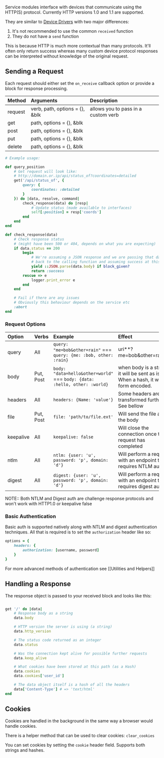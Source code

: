 Service modules interface with devices that communicate using the HTTP(S) protocol. Currently HTTP versions 1.0 and 1.1 are supported.

They are similar to [Device Drivers](driver-development/device-drivers.md) with two major differences:

1. It's not recommended to use the common `received` function
2. They do not have a `send` function

This is because HTTP is much more contextual than many protocols. It'll often only return success whereas many custom device protocol responses can be interpreted without knowledge of the original request.

## Sending a Request

Each request should either set the `on_receive` callback option or provide a block for response processing.

| Method | Arguments | Description |
| :--- | :--- | :--- |
| request | verb, path, options = {}, &blk | allows you to pass in a custom verb |
| get | path, options = {}, &blk | |
| post | path, options = {}, &blk |  |
| put | path, options = {}, &blk |  |
| delete | path, options = {}, &blk |  |

```ruby
# Example usage:

def query_position
    # Get request will look like:
    # http://domain.or.ip/api/status_of?coordinates=detailed
    get('/api/status_of', {
        query: {
            coordinates: :detailed
        }
    }) do |data, resolve, command|
        check_response(data) do |resp|
            # Update status (made available to interfaces)
            self[:position] = resp['coords']
        end
    end
end

def check_response(data)
    # Check response status
    # (might have been 500 or 404, depends on what you are expecting)
    if data.status == 200
        begin
            # We're assuming a JSON response and we are passing that data
            # back to the calling function and assuming success at this point
            yield ::JSON.parse(data.body) if block_given?
            return :success
        rescue => e
            logger.print_error e
        end 
    end

    # Fail if there are any issues
    # Obviously this behaviour depends on the service etc
    :abort
end

```

### Request Options

| Option | Verbs | Example | Effect |
| :--- | :--- | :--- | :--- |
| query | All | `query: "me=bob&other=rain"` === `query: {me: :bob, other: :rain}` | uri**?me=bob&other=rain** |
| body | Put, Post | `body: "data=hello&other=world"` === `body: {data: :hello, other: :world}` | when body is a string it will be sent as is. When a hash, it will be form encoded. |
| headers | All | `headers: {Name: 'value'}` | Some headers are transformed further. See bellow |
| file | Put, Post | `file: 'path/to/file.ext'` | Will send the file as the body |
| keepalive | All | `keepalive: false` | Will close the connection once the request has completed |
| ntlm | All | `ntlm: {user: 'u', password: 'p', domain: 'd'}` | Will perform a request with an endpoint that requires NTLM auth |
| digest | All | `digest: {user: 'u', password: 'p', domain: 'd'}` | Will perform a request with an endpoint that requires digest auth |

NOTE:: Both NTLM and Digest auth are challenge response protocols and won't work with HTTP1.0 or keepalive false

### Basic Authentication

Basic auth is supported natively along with NTLM and digest authentication techniques.
All that is required is to set the `authorization` header like so:

```ruby
options = {
    headers: {
        authorization: [username, password]
    }
}
```

For more advanced methods of authentication see [[Utilities and Helpers]]


## Handling a Response

The response object is passed to your received block and looks like this:

```ruby

get '/' do |data|
    # Response body as a string
    data.body

    # HTTP version the server is using (a string)
    data.http_version

    # The status code returned as an integer
    data.status

    # Was the connection kept alive for possible further requests
    data.keep_alive

    # What cookies have been stored at this path (as a Hash)
    data.cookies
    data.cookies['user_id']

    # The data object itself is a hash of all the headers
    data['Content-Type'] # => 'text/html'
end

```



## Cookies

Cookies are handled in the background in the same way a browser would handle cookies.

There is a helper method that can be used to clear cookies: `clear_cookies`

You can set cookies by setting the `cookie` header field. Supports both strings and hashes.
